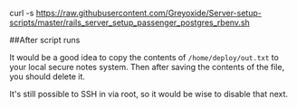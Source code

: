 curl -s https://raw.githubusercontent.com/Greyoxide/Server-setup-scripts/master/rails_server_setup_passenger_postgres_rbenv.sh


##After script runs

It would be a good idea to copy the contents of `/home/deploy/out.txt` to your local secure notes system. Then after saving the contents of the file, you should delete it.

It's still possible to SSH in via root, so it would be wise to disable that next.
